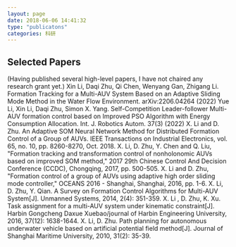 ```yaml
---
layout: page
date: 2018-06-06 14:41:32
type: "publicatons"
categories: 科研
---
```


## Selected Papers

(Having published several high-level papers, I have not chaired any research grant yet.)
 Xin Li, Daqi Zhu, Qi Chen, Wenyang Gan, Zhigang Li. Formation Tracking for a Multi-AUV System Based on an Adaptive Sliding Mode Method in the Water Flow Environment. arXiv:2206.04264 (2022)
 Yue Li, Xin Li, Daqi Zhu, Simon X. Yang. Self-Competition Leader-follower Multi-AUV formation control based on Improved PSO Algorithm with Energy Consumption Allocation. Int. J. Robotics Autom. 37(3) (2022)
 X. Li and D. Zhu. An Adaptive SOM Neural Network Method for Distributed Formation Control of a Group of AUVs. IEEE Transactions on Industrial Electronics, vol. 65, no. 10, pp. 8260-8270, Oct. 2018.
 X. Li, D. Zhu, Y. Chen and Q. Liu, "Formation tracking and transformation control of nonholonomic AUVs based on improved SOM method," 2017 29th Chinese Control And Decision Conference (CCDC), Chongqing, 2017, pp. 500-505.
 X. Li and D. Zhu, "Formation control of a group of AUVs using adaptive high order sliding mode controller," OCEANS 2016 - Shanghai, Shanghai, 2016, pp. 1-6.
 X. Li, D. Zhu, Y. Qian. A Survey on Formation Control Algorithms for Multi-AUV System[J]. Unmanned Systems, 2014, 2(4): 351-359.
 X. Li , D. Zhu, K. Xu. Task assignment for a multi-AUV system under kinematic constraint[J]. Harbin Gongcheng Daxue Xuebao/journal of Harbin Engineering University, 2016, 37(12): 1638-1644.
 X. Li, D. Zhu. Path planning for autonomous underwater vehicle based on artificial potential field method[J]. Journal of Shanghai Maritime University, 2010, 31(2): 35-39.

